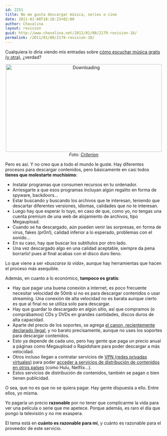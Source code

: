 ```yaml
---
id: 2251
title: No me gusta descargar música, series o cine
date: 2011-01-08T18:18:23+02:00
author: Chavalina
layout: revision
guid: http://www.chavalina.net/2011/01/08/2179-revision-18/
permalink: /2011/01/08/2179-revision-18/
---
```

Cualquiera lo diría viendo mis entradas sobre <a href="http://www.chavalina.net/2009/01/19/escuchar-musica-gratis-mola-iii-spotify-esa-maravilla/" target="_self">cómo escuchar música gratis</a> [(y otra)](http://www.chavalina.net/2006/10/20/post-748/), ¿verdad?

<p style="text-align: center;">
  <a title="Downloading por Criterion, en Flickr" href="http://www.flickr.com/photos/criterion/2975658532/"><img class="aligncenter" src="http://farm4.static.flickr.com/3033/2975658532_406e803838.jpg" alt="Downloading" width="500" height="281" /></a><br /> <cite>Foto: <a href="http://www.flickr.com/photos/criterion/2975658532/">Criterion</a></cite>
</p>

Pero es así. Y no creo que a todo el mundo le guste. Hay diferentes procesos para descargar contenidos, pero básicamente en casi todos **tienes que molestarte muchísimo**:

  * Instalar programas que consumen recursos en tu ordenador.
  * Arriesgarte a que esos programas incluyan algún regalito en forma de spyware, backdoors…
  * Estar buscando y buscando los archivos que te interesan, teniendo que descartar diferentes versiones, idiomas, calidades que no te interesan.
  * Luego hay que esperar lo tuyo, en caso de que, como yo, no tengas una cuenta premium de una web de alojamiento de archivos, tipo Megaupload.
  * Cuando se ha descargado, aún pueden venir las sorpresas, en forma de virus, fakes (pr0n!), calidad inferior a lo esperado, problemas con el sonido…
  * En su caso, hay que buscar los subtítulos por otro lado.
  * Una vez descargado algo en una calidad aceptable, siempre da pena borrarlo! pues al final acabas con el disco duro lleno.

Lo que viene a ser _«buscarse la vida»_, aunque hay herramientas que hacen el proceso más asequible.

Además, en cuanto a lo económico, **tampoco es gratis**:

  * Hay que pagar una buena conexión a internet, es poco frecuente necesitar velocidad de 50mb si no es para descargar contenidos o usar streaming. Una conexión de alta velocidad no es barata aunque cierto es que al final no se utiliza solo para descargar.
  * Hay que guardar lo descargado en algún sitio, así que compramos (o comprábamos) CDs y DVDs en grandes cantidades, discos duros de alta capacidad.
  * Aparte del precio de los soportes, se agrega <a href="http://www.rtve.es/noticias/20101021/tribunal-ue-declara-ilegal-canon-digital-aplicado-espana/363681.shtml" target="_blank">el canon, recientemente declarado ilegal</a>, y no barato precisamente, aunque no uses los soportes para descargar contenidos.
  * Esto ya depende de cada uno, pero hay gente que paga un precio anual a páginas como Megaupload o Rapidshare para poder descargar a más velocidad.
  * Otros incluso llegan a contratar servicios de <a href="http://www.anexom.es/tecnologia/mi-conexion/vpn-%C2%BFque-es-y-para-que-sirve/" target="_blank">VPN (redes privadas virtuales)</a> para poder <a href="http://walhez.com/2009/12/guia-definitiva-para-tener-hulu-netflix-spotify-y-vevo-fuera-de-eua/" target="_blank">acceder a servicios de distribución de contenidos en otros países</a> (como Hulu, Netflix…).
  * Estos servicios de distribución de contenidos, también se pagan o bien tienen publicidad.

O sea, que no es que no se quiera pagar. Hay gente dispuesta a ello. Entre ellos, yo misma.

Yo pagaría un precio **razonable** por no tener que complicarme la vida para ver una película o serie que me apetece. Porque además, es raro el día que pongo la televisión y no me exaspera.

El tema está en **cuánto es razonable para mí**, y cuánto es razonable para el proveedor de este servicio.